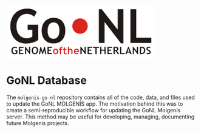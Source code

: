 ![Genome of the Netherlands proejct](www/images/gonl.png)

# GoNL Database

The `molgenis-go-nl` repository contains all of the code, data, and files used to update the GoNL MOLGENIS app. The motivation behind this was to create a semi-reproducible workflow for updating the GoNL Molgenis server. This method may be useful for developing, managing, documenting future Molgenis projects.
